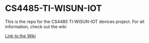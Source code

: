 # CS4485-TI-WISUN-IOT
This is the repo for the CS4485 TI-WISUN-IOT devices project. 
For all information, check out the wiki

[Link to the Wiki](https://github.com/LawsonLay/CS4485-TI-WISUN-IOT/wiki)
